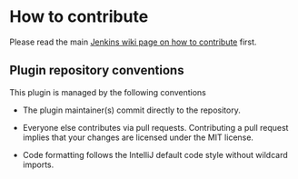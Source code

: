 # How to contribute

Please read the main [Jenkins wiki page on how to contribute](https://wiki.jenkins-ci.org/display/JENKINS/contributing)
first.

## Plugin repository conventions

This plugin is managed by the following conventions

* The plugin maintainer(s) commit directly to the repository.

* Everyone else contributes via pull requests. Contributing a pull request implies that your changes are licensed
  under the MIT license.

* Code formatting follows the IntelliJ default code style without wildcard imports.
